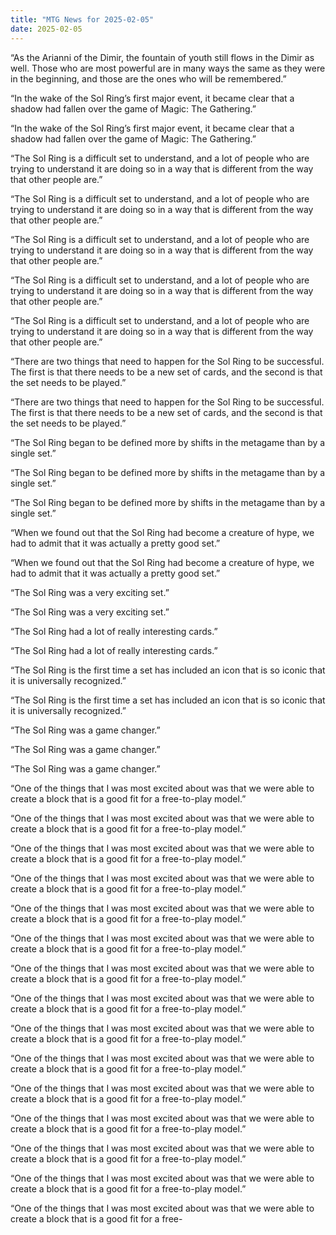 ```yaml
---
title: "MTG News for 2025-02-05"
date: 2025-02-05
---
```


“As the Arianni of the Dimir, the fountain of youth still flows in the Dimir as well. Those who are most powerful are in many ways the same as they were in the beginning, and those are the ones who will be remembered.”

“In the wake of the Sol Ring’s first major event, it became clear that a shadow had fallen over the game of Magic: The Gathering.”

“In the wake of the Sol Ring’s first major event, it became clear that a shadow had fallen over the game of Magic: The Gathering.”

“The Sol Ring is a difficult set to understand, and a lot of people who are trying to understand it are doing so in a way that is different from the way that other people are.”

“The Sol Ring is a difficult set to understand, and a lot of people who are trying to understand it are doing so in a way that is different from the way that other people are.”

“The Sol Ring is a difficult set to understand, and a lot of people who are trying to understand it are doing so in a way that is different from the way that other people are.”

“The Sol Ring is a difficult set to understand, and a lot of people who are trying to understand it are doing so in a way that is different from the way that other people are.”

“The Sol Ring is a difficult set to understand, and a lot of people who are trying to understand it are doing so in a way that is different from the way that other people are.”

“There are two things that need to happen for the Sol Ring to be successful. The first is that there needs to be a new set of cards, and the second is that the set needs to be played.”

“There are two things that need to happen for the Sol Ring to be successful. The first is that there needs to be a new set of cards, and the second is that the set needs to be played.”

“The Sol Ring began to be defined more by shifts in the metagame than by a single set.”

“The Sol Ring began to be defined more by shifts in the metagame than by a single set.”

“The Sol Ring began to be defined more by shifts in the metagame than by a single set.”

“When we found out that the Sol Ring had become a creature of hype, we had to admit that it was actually a pretty good set.”

“When we found out that the Sol Ring had become a creature of hype, we had to admit that it was actually a pretty good set.”

“The Sol Ring was a very exciting set.”

“The Sol Ring was a very exciting set.”

“The Sol Ring had a lot of really interesting cards.”

“The Sol Ring had a lot of really interesting cards.”

“The Sol Ring is the first time a set has included an icon that is so iconic that it is universally recognized.”

“The Sol Ring is the first time a set has included an icon that is so iconic that it is universally recognized.”

“The Sol Ring was a game changer.”

“The Sol Ring was a game changer.”

“The Sol Ring was a game changer.”

“One of the things that I was most excited about was that we were able to create a block that is a good fit for a free-to-play model.”

“One of the things that I was most excited about was that we were able to create a block that is a good fit for a free-to-play model.”

“One of the things that I was most excited about was that we were able to create a block that is a good fit for a free-to-play model.”

“One of the things that I was most excited about was that we were able to create a block that is a good fit for a free-to-play model.”

“One of the things that I was most excited about was that we were able to create a block that is a good fit for a free-to-play model.”

“One of the things that I was most excited about was that we were able to create a block that is a good fit for a free-to-play model.”

“One of the things that I was most excited about was that we were able to create a block that is a good fit for a free-to-play model.”

“One of the things that I was most excited about was that we were able to create a block that is a good fit for a free-to-play model.”

“One of the things that I was most excited about was that we were able to create a block that is a good fit for a free-to-play model.”

“One of the things that I was most excited about was that we were able to create a block that is a good fit for a free-to-play model.”

“One of the things that I was most excited about was that we were able to create a block that is a good fit for a free-to-play model.”

“One of the things that I was most excited about was that we were able to create a block that is a good fit for a free-to-play model.”

“One of the things that I was most excited about was that we were able to create a block that is a good fit for a free-to-play model.”

“One of the things that I was most excited about was that we were able to create a block that is a good fit for a free-to-play model.”

“One of the things that I was most excited about was that we were able to create a block that is a good fit for a free-
